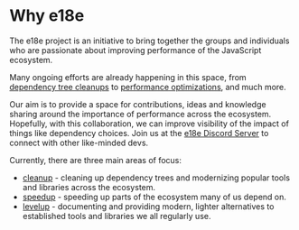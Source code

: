 # Why e18e

The e18e project is an initiative to bring together the groups and individuals who are passionate about improving performance of the JavaScript ecosystem.

Many ongoing efforts are already happening in this space, from [dependency tree cleanups](https://github.com/e18e/ecosystem-issues) to [performance optimizations](https://marvinh.dev/blog/speeding-up-javascript-ecosystem/), and much more.

Our aim is to provide a space for contributions, ideas and knowledge sharing around the importance of performance across the ecosystem. Hopefully, with this collaboration, we can improve visibility of the impact of things like dependency choices. Join us at the [e18e Discord Server](https://chat.e18e.dev) to connect with other like-minded devs.

Currently, there are three main areas of focus:

- [cleanup](./cleanup.md) - cleaning up dependency trees and modernizing popular tools and libraries across the ecosystem.
- [speedup](./speedup.md) - speeding up parts of the ecosystem many of us depend on.
- [levelup](./levelup.md) - documenting and providing modern, lighter alternatives to established tools and libraries we all regularly use.

